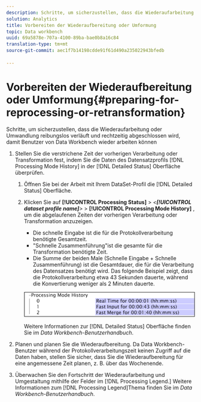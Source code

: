 ```yaml
---
description: Schritte, um sicherzustellen, dass die Wiederaufarbeitung oder Umwandlung reibungslos verläuft und rechtzeitig abgeschlossen wird, damit Benutzer von Data Workbench wieder arbeiten können
solution: Analytics
title: Vorbereiten der Wiederaufbereitung oder Umformung
topic: Data workbench
uuid: 69a5878e-707a-4100-89ba-bae0b8a16c84
translation-type: tm+mt
source-git-commit: aec1f7b14198cdde91f61d490a235022943bfedb

---
```



# Vorbereiten der Wiederaufbereitung oder Umformung{#preparing-for-reprocessing-or-retransformation}

Schritte, um sicherzustellen, dass die Wiederaufarbeitung oder Umwandlung reibungslos verläuft und rechtzeitig abgeschlossen wird, damit Benutzer von Data Workbench wieder arbeiten können

1. Stellen Sie die verstrichene Zeit der vorherigen Verarbeitung oder Transformation fest, indem Sie die Daten des Datensatzprofils [!DNL Processing Mode History] in der [!DNL Detailed Status] Oberfläche überprüfen.

   1. Öffnen Sie bei der Arbeit mit Ihrem DataSet-Profil die [!DNL Detailed Status] Oberfläche.
   1. Klicken Sie auf **[!UICONTROL Processing Status]** > *&lt;**[!UICONTROL dataset profile name]**>* > **[!UICONTROL Processing Mode History]** , um die abgelaufenen Zeiten der vorherigen Verarbeitung oder Transformation anzuzeigen.

      * Die schnelle Eingabe ist die für die Protokollverarbeitung benötigte Gesamtzeit.
      * &quot;Schnelle Zusammenführung&quot;ist die gesamte für die Transformation benötigte Zeit.
      * Die Summe der beiden Male (Schnelle Eingabe + Schnelle Zusammenführung) ist die Gesamtdauer, die für die Verarbeitung des Datensatzes benötigt wird.
      Das folgende Beispiel zeigt, dass die Protokollverarbeitung etwa 43 Sekunden dauerte, während die Konvertierung weniger als 2 Minuten dauerte.

      ![](assets/vis_DetailedStatus_ProcessingModeHistory.png)

      Weitere Informationen zur [!DNL Detailed Status] Oberfläche finden Sie im *Data Workbench-Benutzerhandbuch*.


1. Planen und planen Sie die Wiederaufbereitung. Da Data Workbench-Benutzer während der Protokollverarbeitungszeit keinen Zugriff auf die Daten haben, stellen Sie sicher, dass Sie die Wiederaufbereitung für eine angemessene Zeit planen, z. B. über das Wochenende.
1. Überwachen Sie den Fortschritt der Wiederaufarbeitung und Umgestaltung mithilfe der Felder im [!DNL Processing Legend.] Weitere Informationen zum [!DNL Processing Legend]Thema finden Sie im *Data Workbench-Benutzerhandbuch*.
